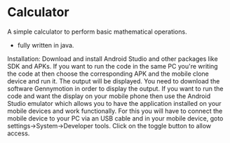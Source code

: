 # Calculator
A simple calculator to perform basic mathematical operations.
- fully written in java.

Installation:
Download and install Android Studio and other packages like SDK and APKs.
If you want to run the code in the same PC you're writing the code at then choose the corresponding APK and the mobile clone device and run it.
The output will be displayed. You need to download the software Gennymotion in order to display the output.
If you want to run the code and want the display on your mobile phone then use the Android Studio emulator which allows you to have the application installed on your mobile devices and work functionally.
For this you will have to connect the mobile device to your PC via an USB cable and in your mobile device,
goto settings->System->Developer tools. Click on the toggle button to allow access.

